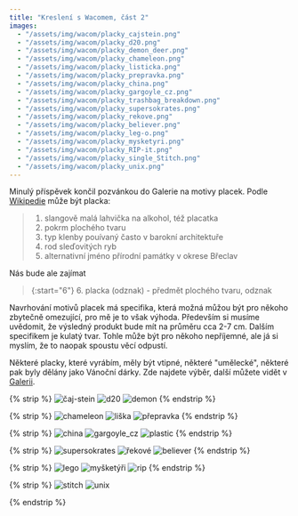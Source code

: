 ```yaml
---
title: "Kreslení s Wacomem, část 2"
images:
  - "/assets/img/wacom/placky_cajstein.png"
  - "/assets/img/wacom/placky_d20.png"
  - "/assets/img/wacom/placky_demon_deer.png"
  - "/assets/img/wacom/placky_chameleon.png"
  - "/assets/img/wacom/placky_listicka.png"
  - "/assets/img/wacom/placky_prepravka.png"
  - "/assets/img/wacom/placky_china.png"
  - "/assets/img/wacom/placky_gargoyle_cz.png"
  - "/assets/img/wacom/placky_trashbag_breakdown.png"
  - "/assets/img/wacom/placky_supersokrates.png"
  - "/assets/img/wacom/placky_rekove.png"
  - "/assets/img/wacom/placky_believer.png"
  - "/assets/img/wacom/placky_leg-o.png"
  - "/assets/img/wacom/placky_mysketyri.png"
  - "/assets/img/wacom/placky_RIP-it.png"
  - "/assets/img/wacom/placky_single_Stitch.png"
  - "/assets/img/wacom/placky_unix.png"
---
```


<!--begin_excerpt-->

Minulý příspěvek končil pozvánkou do Galerie na motivy placek.
Podle [Wikipedie](https://cs.wikipedia.org/wiki/Placka) může být placka:

> 1. slangově malá lahvička na alkohol, též placatka
> 2. pokrm plochého tvaru
> 3. typ klenby pouívaný často v barokní architektuře
> 4. rod sleďovitých ryb
> 5. alternativní jméno přírodní památky v okrese Břeclav

Nás bude ale zajímat

> {:start="6"}
> 6. placka (odznak) - předmět plochého tvaru, odznak

<!--end_excerpt-->

Navrhování motivů placek má specifika, která možná můžou být pro někoho zbytečně omezující,
pro mě je to však výhoda. Především si musíme uvědomit, že výsledný produkt bude mít na průměru cca 2-7 cm.
Dalším specifikem je kulatý tvar. Tohle může být pro někoho nepříjemné, ale já si myslím, že to naopak spoustu věcí odpustí.

Některé placky, které vyrábím, měly být vtipné, některé "umělecké", některé pak byly dělány jako Vánoční dárky.
Zde najdete výběr, další můžete vidět v [Galerii](/galerie/).

{% strip %}
![čaj-stein](/assets/img/wacom/placky_cajstein.png)
![d20](/assets/img/wacom/placky_d20.png)
![demon](/assets/img/wacom/placky_demon_deer.png)
{% endstrip %}

{% strip %}
![chameleon](/assets/img/wacom/placky_chameleon.png)
![liška](/assets/img/wacom/placky_listicka.png)
![přepravka](/assets/img/wacom/placky_prepravka.png)
{% endstrip %}

{% strip %}
![china](/assets/img/wacom/placky_china.png)
![gargoyle_cz](/assets/img/wacom/placky_gargoyle_cz.png)
![plastic](/assets/img/wacom/placky_trashbag_breakdown.png)
{% endstrip %}

{% strip %}
![supersokrates](/assets/img/wacom/placky_supersokrates.png)
![řekové](/assets/img/wacom/placky_rekove.png)
![believer](/assets/img/wacom/placky_believer.png)
{% endstrip %}

{% strip %}
![lego](/assets/img/wacom/placky_leg-o.png)
![myšketýři](/assets/img/wacom/placky_mysketyri.png)
![rip](/assets/img/wacom/placky_RIP-it.png)
{% endstrip %}

{% strip %}
![stitch](/assets/img/wacom/placky_single_Stitch.png)
![unix](/assets/img/wacom/placky_unix.png)
<!-- br -->
{% endstrip %}

